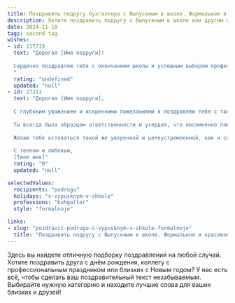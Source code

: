 ```yaml
---
title: Поздравить подругу бухгалтера с Выпускным в школе. Формальное и красивое
description: Хотите поздравить подругу с Выпускным в школе или другим праздником? Наш ИИ создаст незабываемое поздравление, а вы обязательно выделитесь среди других.  
date: 2024-11-10
tags: second tag
wishes:
- id: 117719
  text: "Дорогая [Имя подруги]!
  
  Сердечно поздравляю тебя с окончанием школы и успешным выбором профессии бухгалтера!  Пусть этот важный этап станет началом яркого и успешного пути, полного интересных задач и профессиональных достижений. Желаю тебе  уверенности в своих силах,  настойчивости в достижении целей,  а также  большого счастья и благополучия в жизни. Пусть все твои начинания  окупятся сторицей!
  "
  rating: "undefined"
  updated: "null"
- id: 27211
  text: "Дорогая [Имя подруги],
  
  С глубоким уважением и искренними пожеланиями я поздравляю тебя с таким важным и радостным событием – выпускным вечером! Этот день стал воплощением твоих усилий, стремлений и достижений, которые ты совершила на протяжении всех лет учебы.
  
  Ты всегда была образцом ответственности и усердия, что несомненно поможет тебе в будущей профессиональной деятельности бухгалтера. Пусть твоя жизнь будет наполнена успехом, финансовой стабильностью и профессиональным ростом.
  
  Желаю тебе оставаться такой же уверенной и целеустремленной, как и сегодня. Пусть каждый новый день приносит тебе радость и новые возможности для самореализации.
  
  С теплом и любовью,
  [Твое имя]"
  rating: "0"
  updated: "null"

selectedValues:
  recipients: "podrugu"
  holidays: "s-vypusknym-v-shkole"
  professions: "buhgalter"
  style: "formalnoje"

links:
- slug: "pozdravit-podrugu-s-vypusknym-v-shkole-formalnoje"
  title: "Поздравить подругу с Выпускным в школе. Формальное и красивое"
---
```


Здесь вы найдете отличную подборку поздравлений на любой случай. 
Хотите поздравить друга с днём рождения, коллегу с профессиональным праздником или близких с Новым годом? У нас есть всё, чтобы сделать ваш поздравительный текст незабываемым. Выбирайте нужную категорию и находите лучшие слова для ваших близких и друзей!
